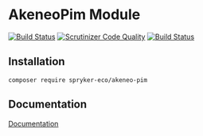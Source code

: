 # AkeneoPim Module

[![Build Status](https://travis-ci.org/spryker-eco/akeneo-pim.svg?branch=master)](https://travis-ci.org/spryker-eco/akeneo-pim)
[![Scrutinizer Code Quality](https://scrutinizer-ci.com/g/spryker-eco/akeneo-pim/badges/quality-score.png?b=master)](https://scrutinizer-ci.com/g/spryker-eco/akeneo-pim/?branch=master)
[![Build Status](https://scrutinizer-ci.com/g/spryker-eco/akeneo-pim/badges/build.png?b=master)](https://scrutinizer-ci.com/g/spryker-eco/akeneo-pim/build-status/master)

## Installation

```
composer require spryker-eco/akeneo-pim
```

## Documentation

[Documentation](https://docs.spryker.com/docs/scos/dev/technology-partner-guides/202108.0/product-information-pimerp/akeneo/installing-and-configuring-akeneo.html)
